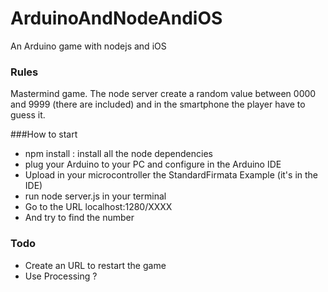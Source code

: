 # ArduinoAndNodeAndiOS
An Arduino game with nodejs and iOS


### Rules

Mastermind game.
The node server create a random value between 0000 and 9999 (there are included) and in the smartphone the player have to guess it.


###How to start

- npm install : install all the node dependencies
- plug your Arduino to your PC and configure in the Arduino IDE
- Upload in your microcontroller the StandardFirmata Example (it's in the IDE)
- run node server.js in your terminal
- Go to the URL localhost:1280/XXXX
- And try to find the number

### Todo
- Create an URL to restart the game
- Use Processing ?
